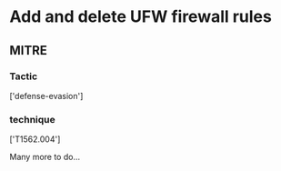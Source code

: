 # Add and delete UFW firewall rules

## MITRE

### Tactic
['defense-evasion']

### technique
['T1562.004']

Many more to do...

